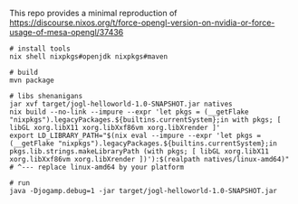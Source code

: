 This repo provides a minimal reproduction of https://discourse.nixos.org/t/force-opengl-version-on-nvidia-or-force-usage-of-mesa-opengl/37436

```console
# install tools
nix shell nixpkgs#openjdk nixpkgs#maven

# build
mvn package

# libs shenanigans
jar xvf target/jogl-helloworld-1.0-SNAPSHOT.jar natives
nix build --no-link --impure --expr 'let pkgs = (__getFlake "nixpkgs").legacyPackages.${builtins.currentSystem};in with pkgs; [ libGL xorg.libX11 xorg.libXxf86vm xorg.libXrender ]'
export LD_LIBRARY_PATH="$(nix eval --impure --expr 'let pkgs = (__getFlake "nixpkgs").legacyPackages.${builtins.currentSystem};in pkgs.lib.strings.makeLibraryPath (with pkgs; [ libGL xorg.libX11 xorg.libXxf86vm xorg.libXrender ])'):$(realpath natives/linux-amd64)"
# ^--- replace linux-amd64 by your platform

# run
java -Djogamp.debug=1 -jar target/jogl-helloworld-1.0-SNAPSHOT.jar
```

